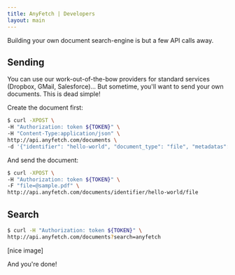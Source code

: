 ```yaml
---
title: AnyFetch | Developers
layout: main
---
```

Building your own document search-engine is but a few API calls away.

## Sending

You can use our work-out-of-the-bow providers for standard services (Dropbox, GMail, Salesforce)...
But sometime, you'll want to send your own documents. This is dead simple!

Create the document first:

```sh
$ curl -XPOST \
-H "Authorization: token ${TOKEN}" \
-H "Content-Type:application/json" \
http://api.anyfetch.com/documents \
-d '{"identifier": "hello-world", "document_type": "file", "metadatas": {"title": "anyFetch sample file"}}'
```

And send the document:

```sh
$ curl -XPOST \
-H "Authorization: token ${TOKEN}" \
-F "file=@sample.pdf" \
http://api.anyfetch.com/documents/identifier/hello-world/file
```

## Search

```sh
$ curl -H "Authorization: token ${TOKEN}" \
http://api.anyfetch.com/documents?search=anyfetch
```

[nice image]

And you're done!
